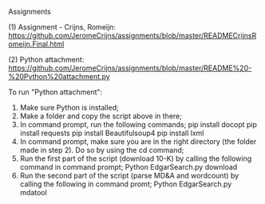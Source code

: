 Assignments

(1) Assignment - Crijns, Romeijn:
https://github.com/JeromeCrijns/assignments/blob/master/READMECrijnsRomeijn.Final.html

(2) Python attachment:
https://github.com/JeromeCrijns/assignments/blob/master/README%20-%20Python%20attachment.py

To run "Python attachment": 
1) Make sure Python is installed;
2) Make a folder and copy the script above in there;
3) In command prompt, run the following commands;
    pip install docopt
    pip install requests
    pip install Beautifulsoup4
    pip install lxml
3) In command prompt, make sure you are in the right directory (the folder made in step 2). Do so by using the cd command;
4) Run the first part of the script (download 10-K) by calling the following command in command prompt;
    Python EdgarSearch.py download
5) Run the second part of the script (parse MD&A and wordcount) by calling the following in command promt;
    Python EdgarSearch.py mdatool
